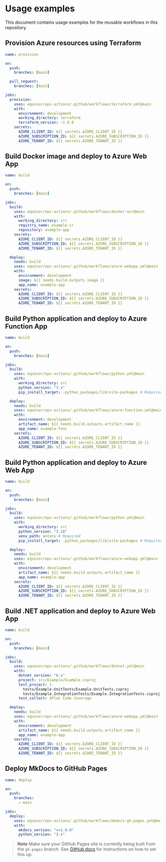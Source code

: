 # Usage examples

This document contains usage examples for the reusable workflows in this repository.

## Provision Azure resources using Terraform

```yaml
name: provision

on:
  push:
    branches: [main]

  pull_request:
    branches: [main]

jobs:
  provision:
    uses: equinor/ops-actions/.github/workflows/terraform.yml@main
    with:
      environment: development
      working_directory: terraform
      terraform_version: ~1.0.0
    secrets:
      AZURE_CLIENT_ID: ${{ secrets.AZURE_CLIENT_ID }}
      AZURE_SUBSCRIPTION_ID: ${{ secrets.AZURE_SUBSCRIPTION_ID }}
      AZURE_TENANT_ID: ${{ secrets.AZURE_TENANT_ID }}
```

## Build Docker image and deploy to Azure Web App

```yaml
name: build

on:
  push:
    branches: [main]

jobs:
  build:
    uses: equinor/ops-actions/.github/workflows/docker-acr@main
    with:
      working_directory: src
      registry_name: example-cr
      repository: example-app
    secrets:
      AZURE_CLIENT_ID: ${{ secrets.AZURE_CLIENT_ID }}
      AZURE_SUBSCRIPTION_ID: ${{ secrets.AZURE_SUBSCRIPTION_ID }}
      AZURE_TENANT_ID: ${{ secrets.AZURE_TENANT_ID }}

  deploy:
    needs: build
    uses: equinor/ops-actions/.github/workflows/azure-webapp.yml@main
    with:
      environment: development
      image: ${{ needs.build.outputs.image }}
      app_name: example-app
    secrets:
      AZURE_CLIENT_ID: ${{ secrets.AZURE_CLIENT_ID }}
      AZURE_SUBSCRIPTION_ID: ${{ secrets.AZURE_SUBSCRIPTION_ID }}
      AZURE_TENANT_ID: ${{ secrets.AZURE_TENANT_ID }}
```

## Build Python application and deploy to Azure Function App

```yaml
name: build

on:
  push:
    branches: [main]

jobs:
  build:
    uses: equinor/ops-actions/.github/workflows/python.yml@main
    with:
      working_directory: src
      python_version: "3.x"
      pip_install_target: .python_packages/lib/site-packages # Required

  deploy:
    needs: build
    uses: equinor/ops-actions/.github/workflows/azure-function.yml@main
    with:
      environment: development
      artifact_name: ${{ needs.build.outputs.artifact_name }}
      app_name: example-func
    secrets:
      AZURE_CLIENT_ID: ${{ secrets.AZURE_CLIENT_ID }}
      AZURE_SUBSCRIPTION_ID: ${{ secrets.AZURE_SUBSCRIPTION_ID }}
      AZURE_TENANT_ID: ${{ secrets.AZURE_TENANT_ID }}
```

## Build Python application and deploy to Azure Web App

```yaml
name: build

on:
  push:
    branches: [main]

jobs:
  build:
    uses: equinor/ops-actions/.github/workflows/python.yml@main
    with:
      working_directory: src
      python_version: "3.10"
      venv_path: antenv # Required
      pip_install_target: .python_packages/lib/site-packages # Required

  deploy:
    needs: build
    uses: equinor/ops-actions/.github/workflows/azure-webapp.yml@main
    with:
      environment: development
      artifact_name: ${{ needs.build.outputs.artifact_name }}
      app_name: example-app
    secrets:
      AZURE_CLIENT_ID: ${{ secrets.AZURE_CLIENT_ID }}
      AZURE_SUBSCRIPTION_ID: ${{ secrets.AZURE_SUBSCRIPTION_ID }}
      AZURE_TENANT_ID: ${{ secrets.AZURE_TENANT_ID }}
```

## Build .NET application and deploy to Azure Web App

```yaml
name: build

on:
  push:
    branches: [main]

jobs:
  build:
    uses: equinor/ops-actions/.github/workflows/dotnet.yml@main
    with:
      dotnet_version: "6.x"
      project: src/Example/Example.csproj
      test_project: |-
        tests/Example.UnitTests/Example.UnitTests.csproj
        tests/Example.IntegrationTests/Example.IntegrationTests.csproj
      test_collect: XPlat Code Coverage

  deploy:
    needs: build
    uses: equinor/ops-actions/.github/workflows/azure-webapp.yml@main
    with:
      environment: development
      artifact_name: ${{ needs.build.outputs.artifact_name }}
      app_name: example-app
    secrets:
      AZURE_CLIENT_ID: ${{ secrets.AZURE_CLIENT_ID }}
      AZURE_SUBSCRIPTION_ID: ${{ secrets.AZURE_SUBSCRIPTION_ID }}
      AZURE_TENANT_ID: ${{ secrets.AZURE_TENANT_ID }}
```

## Deploy MkDocs to GitHub Pages

```yaml
name: deploy

on:
  push:
    branches:
      - main

jobs:
  deploy:
    uses: equinor/ops-actions/.github/workflows/mkdocs-gh-pages.yml@main
    with:
      mkdocs_version: ">=1.0.0"
      python_version: "3.x"
```

> **Note**
> Make sure your GitHub Pages site is currently being built from the `gh-pages` branch.
> See [GitHub docs](https://docs.github.com/en/pages/getting-started-with-github-pages/configuring-a-publishing-source-for-your-github-pages-site) for instructions on how to set this up.
